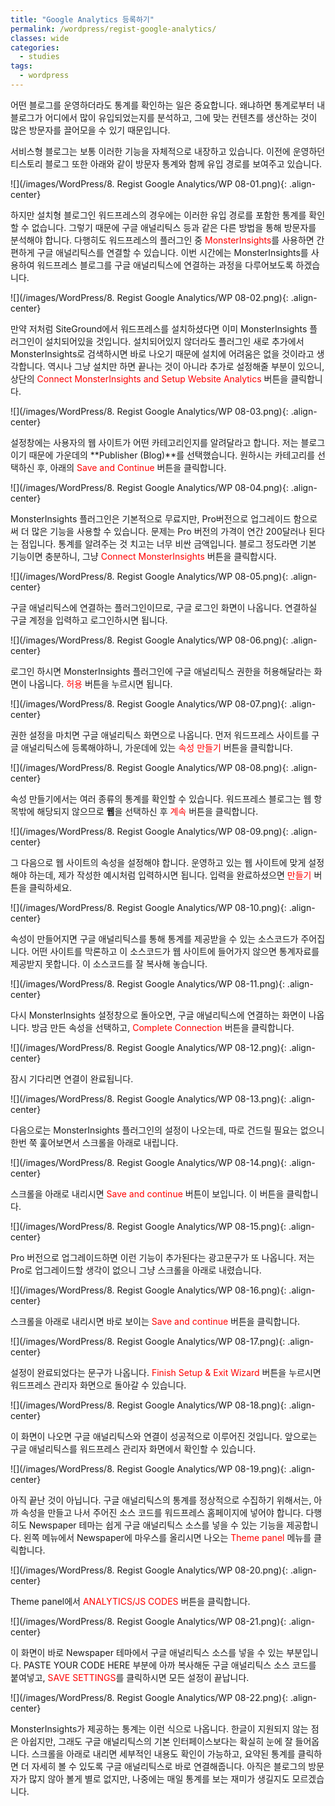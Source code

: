 ```yaml
---
title: "Google Analytics 등록하기"
permalink: /wordpress/regist-google-analytics/
classes: wide
categories:
  - studies
tags:
  - wordpress
---
```


어떤 블로그를 운영하더라도 통계를 확인하는 일은 중요합니다. 왜냐하면 통계로부터 내 블로그가 어디에서 많이 유입되었는지를 분석하고, 그에 맞는 컨텐츠를 생산하는 것이 많은 방문자를 끌어모을 수 있기 때문입니다.

서비스형 블로그는 보통 이러한 기능을 자체적으로 내장하고 있습니다. 이전에 운영하던 티스토리 블로그 또한 아래와 같이 방문자 통계와 함께 유입 경로를 보여주고 있습니다.

![](/images/WordPress/8. Regist Google Analytics/WP 08-01.png){: .align-center}

하지만 설치형 블로그인 워드프레스의 경우에는 이러한 유입 경로를 포함한 통계를 확인할 수 없습니다. 그렇기 때문에 구글 애널리틱스 등과 같은 다른 방법을 통해 방문자를 분석해야 합니다. 다행히도 워드프레스의 플러그인 중 <span style="color:red">MonsterInsights</span>를 사용하면 간편하게 구글 애널리틱스를 연결할 수 있습니다. 이번 시간에는 MonsterInsights를 사용하여 워드프레스 블로그를 구글 애널리틱스에 연결하는 과정을 다루어보도록 하겠습니다.

![](/images/WordPress/8. Regist Google Analytics/WP 08-02.png){: .align-center}

만약 저처럼 SiteGround에서 워드프레스를 설치하셨다면 이미 MonsterInsights 플러그인이 설치되어있을 것입니다. 설치되어있지 않더라도 플러그인 새로 추가에서 MonsterInsights로 검색하시면 바로 나오기 때문에 설치에 어려움은 없을 것이라고 생각합니다. 역시나 그냥 설치만 하면 끝나는 것이 아니라 추가로 설정해줄 부분이 있으니, 상단의 <span style="color:red">Connect MonsterInsights and Setup Website Analytics</span> 버튼을 클릭합니다.

![](/images/WordPress/8. Regist Google Analytics/WP 08-03.png){: .align-center}

설정창에는 사용자의 웹 사이트가 어떤 카테고리인지를 알려달라고 합니다. 저는 블로그이기 때문에 가운데의 **Publisher (Blog)**를 선택했습니다. 원하시는 카테고리를 선택하신 후, 아래의 <span style="color:red">Save and Continue</span> 버튼을 클릭합니다.

![](/images/WordPress/8. Regist Google Analytics/WP 08-04.png){: .align-center}

MonsterInsights 플러그인은 기본적으로 무료지만, Pro버전으로 업그레이드 함으로써 더 많은 기능을 사용할 수 있습니다. 문제는 Pro 버전의 가격이 연간 200달러나 된다는 점입니다. 통계를 알려주는 것 치고는 너무 비싼 금액입니다. 블로그 정도라면 기본 기능이면 충분하니, 그냥 <span style="color:red">Connect MonsterInsights</span> 버튼을 클릭합시다.

![](/images/WordPress/8. Regist Google Analytics/WP 08-05.png){: .align-center}

구글 애널리틱스에 연결하는 플러그인이므로, 구글 로그인 화면이 나옵니다. 연결하실 구글 계정을 입력하고 로그인하시면 됩니다.

![](/images/WordPress/8. Regist Google Analytics/WP 08-06.png){: .align-center}

로그인 하시면 MonsterInsights 플러그인에 구글 애널리틱스 권한을 허용해달라는 화면이 나옵니다. <span style="color:red">허용</span> 버튼을 누르시면 됩니다.

![](/images/WordPress/8. Regist Google Analytics/WP 08-07.png){: .align-center}

권한 설정을 마치면 구글 애널리틱스 화면으로 나옵니다. 먼저 워드프레스 사이트를 구글 애널리틱스에 등록해야하니, 가운데에 있는 <span style="color:red">속성 만들기</span> 버튼을 클릭합니다.

![](/images/WordPress/8. Regist Google Analytics/WP 08-08.png){: .align-center}

속성 만들기에서는 여러 종류의 통계를 확인할 수 있습니다. 워드프레스 블로그는 웹 항목밖에 해당되지 않으므로 **웹**을 선택하신 후 <span style="color:red">계속</span> 버튼을 클릭합니다.

![](/images/WordPress/8. Regist Google Analytics/WP 08-09.png){: .align-center}

그 다음으로 웹 사이트의 속성을 설정해야 합니다. 운영하고 있는 웹 사이트에 맞게 설정해야 하는데, 제가 작성한 예시처럼 입력하시면 됩니다. 입력을 완료하셨으면 <span style="color:red">만들기</span> 버튼을 클릭하세요.

![](/images/WordPress/8. Regist Google Analytics/WP 08-10.png){: .align-center}

속성이 만들어지면 구글 애널리틱스를 통해 통계를 제공받을 수 있는 소스코드가 주어집니다. 어떤 사이트를 막론하고 이 소스코드가 웹 사이트에 들어가지 않으면 통계자료를 제공받지 못합니다. 이 소스코드를 잘 복사해 놓습니다.

![](/images/WordPress/8. Regist Google Analytics/WP 08-11.png){: .align-center}

다시 MonsterInsights 설정창으로 돌아오면, 구글 애널리틱스에 연결하는 화면이 나옵니다. 방금 만든 속성을 선택하고, <span style="color:red">Complete Connection</span> 버튼을 클릭합니다.

![](/images/WordPress/8. Regist Google Analytics/WP 08-12.png){: .align-center}

잠시 기다리면 연결이 완료됩니다.

![](/images/WordPress/8. Regist Google Analytics/WP 08-13.png){: .align-center}

다음으로는 MonsterInsights 플러그인의 설정이 나오는데, 따로 건드릴 필요는 없으니 한번 쭉 훑어보면서 스크롤을 아래로 내립니다.

![](/images/WordPress/8. Regist Google Analytics/WP 08-14.png){: .align-center}

스크롤을 아래로 내리시면 <span style="color:red">Save and continue</span> 버튼이 보입니다. 이 버튼을 클릭합니다.

![](/images/WordPress/8. Regist Google Analytics/WP 08-15.png){: .align-center}

Pro 버전으로 업그레이드하면 이런 기능이 추가된다는 광고문구가 또 나옵니다. 저는 Pro로 업그레이드할 생각이 없으니 그냥 스크롤을 아래로 내렸습니다.

![](/images/WordPress/8. Regist Google Analytics/WP 08-16.png){: .align-center}

스크롤을 아래로 내리시면 바로 보이는 <span style="color:red">Save and continue</span> 버튼을 클릭합니다.

![](/images/WordPress/8. Regist Google Analytics/WP 08-17.png){: .align-center}

설정이 완료되었다는 문구가 나옵니다. <span style="color:red">Finish Setup & Exit Wizard</span> 버튼을 누르시면 워드프레스 관리자 화면으로 돌아갈 수 있습니다.

![](/images/WordPress/8. Regist Google Analytics/WP 08-18.png){: .align-center}

이 화면이 나오면 구글 애널리틱스와 연결이 성공적으로 이루어진 것입니다. 앞으로는 구글 애널리틱스를 워드프레스 관리자 화면에서 확인할 수 있습니다.

![](/images/WordPress/8. Regist Google Analytics/WP 08-19.png){: .align-center}

아직 끝난 것이 아닙니다. 구글 애널리틱스의 통계를 정상적으로 수집하기 위해서는, 아까 속성을 만들고 나서 주어진 소스 코드를 워드프레스 홈페이지에 넣어야 합니다. 다행히도 Newspaper 테마는 쉽게 구글 애널리틱스 소스를 넣을 수 있는 기능을 제공합니다. 왼쪽 메뉴에서 Newspaper에 마우스를 올리시면 나오는 <span style="color:red">Theme panel</span> 메뉴를 클릭합니다.

![](/images/WordPress/8. Regist Google Analytics/WP 08-20.png){: .align-center}

Theme panel에서 <span style="color:red">ANALYTICS/JS CODES</span> 버튼을 클릭합니다.

![](/images/WordPress/8. Regist Google Analytics/WP 08-21.png){: .align-center}

이 화면이 바로 Newspaper 테마에서 구글 애널리틱스 소스를 넣을 수 있는 부분입니다. PASTE YOUR CODE HERE 부분에 아까 복사해둔 구글 애널리틱스 소스 코드를 붙여넣고, <span style="color:red">SAVE SETTINGS</span>를 클릭하시면 모든 설정이 끝납니다.

![](/images/WordPress/8. Regist Google Analytics/WP 08-22.png){: .align-center}

MonsterInsights가 제공하는 통계는 이런 식으로 나옵니다. 한글이 지원되지 않는 점은 아쉽지만, 그래도 구글 애널리틱스의 기본 인터페이스보다는 확실히 눈에 잘 들어옵니다. 스크롤을 아래로 내리면 세부적인 내용도 확인이 가능하고, 요약된 통계를 클릭하면 더 자세히 볼 수 있도록 구글 애널리틱스로 바로 연결해줍니다. 아직은 블로그의 방문자가 많지 않아 볼게 별로 없지만, 나중에는 매일 통계를 보는 재미가 생길지도 모르겠습니다.